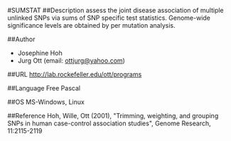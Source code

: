 #SUMSTAT
##Description
assess the joint disease association of multiple unlinked SNPs via sums of SNP specific test statistics. Genome-wide significance levels are obtained by per mutation analysis.

##Author
* Josephine Hoh
* Jurg Ott (email: ottjurg@yahoo.com)

##URL
http://lab.rockefeller.edu/ott/programs

##Language
Free Pascal

##OS
MS-Windows, Linux

##Reference
Hoh, Wille, Ott (2001), "Trimming, weighting, and grouping SNPs in human case-control association studies", Genome Research, 11:2115-2119

